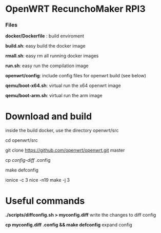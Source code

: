 # OpenWRT RecunchoMaker RPI3

### Files

**docker/Dockerfile** : build enviroment

**build.sh**: easy build the docker image

**rmall.sh**: easy rm all running docker images

**run.sh**: easy run the compilation image


**openwrt/config**: include config files for openwrt build (see below)

**qemu/boot-x64.sh**: virtual run the x64 openwrt image

**qemu/boot-arm.sh**: virtual run the arm image

# Download and build

inside the build docker, use the directory openwrt/src

cd openwrt/src

git clone https://github.com/openwrt/openwrt.git master

cp *config-diff* .config

make defconfig

ionice -c 3 nice -n19 make -j 3

# Useful commands

**./scripts/diffconfig.sh > myconfig.diff**  write the changes to diff config

**cp myconfig.diff .config && make defconfig** expand config



